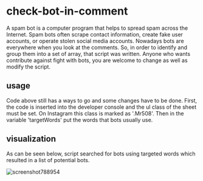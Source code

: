 # check-bot-in-comment
A spam bot is a computer program that helps to spread spam across the Internet. Spam bots often scrape contact information, create fake user accounts, or operate stolen social media accounts.
Nowadays bots are everywhere when you look at the comments. So, in order to identify and group them into a set of array, that script was written.
Anyone who wants contribute against fight with bots, you are welcome to change as well as modify the script.

## usage
Code above still has a ways to go and some changes have to be done.
First, the code is inserted into the developer console and the ul class of the sheet must be set. On Instagram this class is marked as '.Mr508'. Then in the variable 'targetWords' put the words that bots usually use.

## visualization
As can be seen below, script searched for bots using targeted words which resulted in a list of potential bots.

![screenshot788954](https://user-images.githubusercontent.com/72103819/117951927-15c48400-b32e-11eb-9242-b9160f130c99.png)
